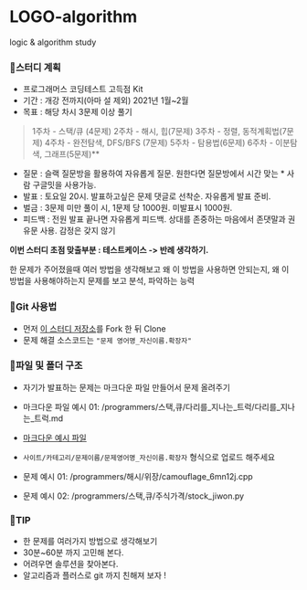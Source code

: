 # LOGO-algorithm
logic &amp; algorithm study

### 📌스터디 계획
* 프로그래머스 코딩테스트 고득점 Kit
* 기간 : 개강 전까지(아마 설 제외) 2021년 1월~2월
* 목표 : 해당 차시 3문제 이상 풀기


>1주차 - 스택/큐 (4문제)
2주차 - 해시, 힙(7문제)
3주차 - 정렬, 동적계획법(7문제)
4주차 - 완전탐색, DFS/BFS (7문제)
5주차 - 탐용법(6문제)
6주차 - 이분탐색, 그래프(5문제)**

* 질문 : 슬랙 질문방을 활용하여 자유롭게 질문. 원한다면 질문방에서 시간 맞는 * 사람 구글밋을 사용가능.
* 발표 : 토요일 20시. 발표하고싶은 문제 댓글로 선착순. 자유롭게 발표 준비. 
* 벌금 : 3문제 미만 풀이 시, 1문제 당 1000원. 미발표시 1000원. 
* 피드백 : 전원 발표 끝나면 자유롭게 피드백. 상대를 존중하는 마음에서 존댓말과 권유문 사용. 감정은 갖지 않기

**이번 스터디 초점 맞출부분 : 테스트케이스 -> 반례 생각하기.**

한 문제가 주어졌을때 여러 방법을 생각해보고 왜 이 방법을 사용하면 안되는지, 왜 이 방법을 사용해야하는지 문제를 보고 분석, 파악하는 능력

### 📌Git 사용법
* 먼저 [이 스터디 저장소](https://github.com/Hanturtle/LOGO-algorithm)를 Fork 한 뒤 Clone
* 문제 해결 소스코드는 `"문제 영어명_자신이름.확장자"`



### 📌파일 및 폴더 구조
* 자기가 발표하는 문제는 마크다운 파일 만들어서 문제 올려주기
* 마크다운 파일 예시 01: /programmers/스택,큐/다리를_지나는_트럭/다리를_지나는_트럭.md
* [마크다운 예시 파일](https://github.com/Hanturtle/LOGO-algorithm/blob/jiwon/programmers/%EC%8A%A4%ED%83%9D%2C%ED%81%90/%EB%8B%A4%EB%A6%AC%EB%A5%BC_%EC%A7%80%EB%82%98%EB%8A%94_%ED%8A%B8%EB%9F%AD/%EB%8B%A4%EB%A6%AC%EB%A5%BC%20%EC%A7%80%EB%82%98%EB%8A%94%20%ED%8A%B8%EB%9F%AD.md)

* `사이트/카테고리/문제이름/문제영어명_자신이름.확장자` 형식으로 업로드 해주세요
* 문제 예시 01: /programmers/해시/위장/camouflage_6mn12j.cpp
* 문제 예시 02: /programmers/스택,큐/주식가격/stock_jiwon.py

### 📌TIP
* 한 문제를 여러가지 방법으로 생각해보기
* 30분~60분 까지 고민해 본다.
* 어려우면 솔루션을 찾아본다.
* 알고리즘과 플러스로 git 까지 친해져 보자 !


